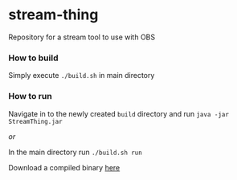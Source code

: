 # stream-thing
Repository for a stream tool to use with OBS

### How to build
Simply execute `./build.sh` in main directory

### How to run
Navigate in to the newly created `build` directory and run `java -jar StreamThing.jar`

_or_

In the main directory run `./build.sh run`

Download a compiled binary [here](https://github.com/jake-freeman/stream-thing/tree/release-0.x)
